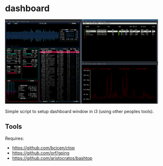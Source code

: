 # dashboard

![](https://github.com/Jrhenderson11/dashboard/blob/main/image.png)

Simple script to setup dashboard window in i3 (using other peoples tools).

## Tools

Requires:  
 - https://github.com/bcicen/ctop  
 - https://github.com/orf/gping  
 - https://github.com/aristocratos/bashtop  


